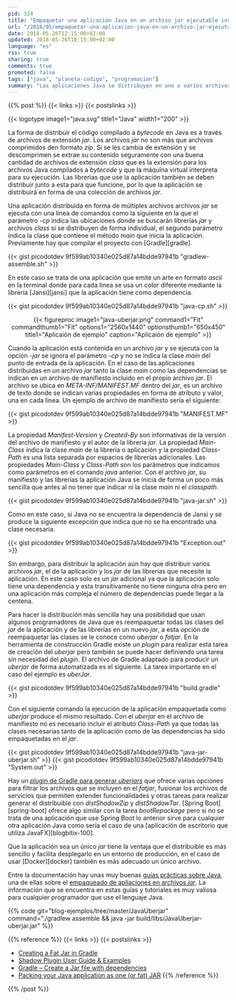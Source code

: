 ```yaml
---
pid: 324
title: "Empaquetar una aplicación Java en un archivo jar ejecutable incluyendo sus dependencias"
url: "/2018/05/empaquetar-una-aplicacion-java-en-un-archivo-jar-ejecutable-incluyendo-sus-dependencias/"
date: 2018-05-26T12:15:00+02:00
updated: 2018-05-26T18:15:00+02:00
language: "es"
rss: true
sharing: true
comments: true
promoted: false
tags: ["java", "planeta-codigo", "programacion"]
summary: "Las aplicaciones Java se distribuyen en uno o varios archivos _jar_. Si queremos facilitar la distribución de la aplicación con un único archivo _jar_ existe la posibilidad de reempaquetar el _jar_ de la aplicación y sus dependencias en tiempo de ejecución en un nuevo archivo _jar_ que lo contenga todo, a este nuevo _jar_ se le conoce como _uberjar_ o _fatjar_."
---
```


{{% post %}}
{{< links >}}
{{< postslinks >}}

{{< logotype image1="java.svg" title1="Java" width1="200" >}}

La forma de distribuir el código compilado a _bytecode_ en Java es a través de archivos de extensión _jar_. Los archivos _jar_ no son más que archivos comprimidos den formato _zip_. Si se les cambia de extensión y se descomprimen se extrae su contenido seguramente con una buena cantidad de archivos de extensión _class_ que es la extensión para los archivos Java compilados a _bytecode_ y que la máquina virtual interpreta para su ejecución. Las librerías que use la aplicación también se deben distribuir junto a esta para que funcione, por lo que la aplicación se distribuirá en forma de una colección de archivos _jar_.

Una aplicación distribuida en forma de múltiples archivos archivos _jar_ se ejecuta con una línea de comandos como la siguiente en la que el parámetro _-cp_ indica las ubicaciones donde se buscarán librerías _jar_ y archivos _class_ si se distribuyen de forma individual, el segundo parámetro indica la clase que contiene el método _main_ que inicia la aplicación. Previamente hay que compilar el proyecto con [Gradle][gradle].

{{< gist picodotdev 9f599ab10340e025d87a14bdde97941b "gradlew-assemble.sh" >}}

En este caso se trata de una aplicación que emite un arte en formato _ascii_ en la terminal donde para cada linea se usa un color diferente mediante la librería [Jansi][jansi] que la aplicación tiene como dependencia.

{{< gist picodotdev 9f599ab10340e025d87a14bdde97941b "java-cp.sh" >}}

<div class="media" style="text-align: center;">
    {{< figureproc
        image1="java-uberjar.png" command1="Fit" commandthumb1="Fit" options1="2560x1440" optionsthumb1="650x450" title1="Aplicaión de ejemplo"
        caption="Aplicaión de ejemplo" >}}
</div>

Cuando la aplicación está contenida en un archivo _jar_ y se ejecuta con la opción _-jar_ se ignora el parámetro _-cp_ y no se indica la clase _main_ del punto de entrada de la aplicación. En el caso de las aplicaciones distribuidas en un archivo _jar_ tanto la clase _main_ como las dependencias se indican en un archivo de manifiesto incluido en el propio archivo _jar_. El archivo se ubica en _META-INF/MANIFEST.MF_ dentro del _jar_, es un archivo de texto donde se indican varias propiedades en forma de atributo y valor, una en cada linea. Un ejemplo de archivo de manifiesto sería el siguiente:

{{< gist picodotdev 9f599ab10340e025d87a14bdde97941b "MANIFEST.MF" >}}

La propiedad _Manifest-Version_ y _Created-By_ son informativas de la versión del archivo de manifiesto y el autor de la librería _jar_. La propiedad _Main-Class_ indica la clase _main_ de la librería o aplicación y la propiedad _Class-Path_ es una lista separada por espacios de librerías adicionales. Las propiedades _Main-Class_ y _Class-Path_ son los parámetros que indicamos como parámetros en el comando _java_ anterior. Con el archivo _jar_, su manifiesto y las librerías la aplicación Java se inicia de forma un poco más sencilla que antes al no tener que indicar ni la clase _main_ ni el _classpath_.

{{< gist picodotdev 9f599ab10340e025d87a14bdde97941b "java-jar.sh" >}}

Como en este caso, si Java no se encuentra la dependencia de Jansi y se produce la siguiente excepción que indica que no se ha encontrado una clase necesaria.

{{< gist picodotdev 9f599ab10340e025d87a14bdde97941b "Exception.out" >}}

Sin embargo, para distribuir la aplicación aún hay que distribuir varios archivos _jar_, el de la aplicación y los _jar_ de las librerías que necesite la aplicación. En este caso solo es un _jar_ adicional ya que la aplicación solo tiene una dependencia y esta transitivamente no tiene ninguna otra pero en una aplicación más compleja el número de dependencias puede llegar a la centena.

Para hacer la distribución más sencilla hay una posibilidad que usan algunos programadores de Java que es reempaquetar todas las clases del _jar_ de la aplicación y de las librerías en un nuevo _jar_, a esta opción de reempaquetar las clases se le conoce como _uberjar_ o _fatjar_. En la herramienta de construcción Gradle existe un _plugin_ para realizar esta tarea de creación del _uberjar_ pero también se puede hacer definiendo una tarea sin necesidad del _plugin_. El archivo de Gradle adaptado para producir un _uberjar_ de forma automatizada es el siguiente. La tarea importante en el caso del ejemplo es _uberJar_.

{{< gist picodotdev 9f599ab10340e025d87a14bdde97941b "build.gradle" >}}

Con el siguiente comando la ejecución de la aplicación empaquetada como _uberjar_ produce el mismo resultado. Con el _uberjar_ en el archivo de manifiesto no es necesario incluir el atributo _Class-Path_ ya que todas las clases necesarias tanto de la aplicación como de las dependencias ha sido empaquetadas en el _jar_.

{{< gist picodotdev 9f599ab10340e025d87a14bdde97941b "java-jar-uberjar.sh" >}}
{{< gist picodotdev 9f599ab10340e025d87a14bdde97941b "System.out" >}}

Hay un [_plugin_ de Gradle para generar _uberjars_](http://imperceptiblethoughts.com/shadow/) que ofrece varias opciones para filtrar los archivos que se incluyen en el _fatjar_, fusionar los archivos de servicios que permiten extender funcionalidades y otras tareas para realizar generar el distribuible con _distShadowZip_ y _distShadowTar_. [Spring Boot][spring-boot] ofrece algo similar con la tarea _bootRepackage_ pero si no se trata de una aplicación que use Spring Boot lo anterior sirve para cualquier otra aplicación Java como sería el caso de una [aplicación de escritorio que utiliza JavaFX][blogbitix-100].

Que la aplicación sea un único _jar_ tiene la ventaja que el distribuible es más sencillo y facilita desplegarlo en un entorno de producción, en el caso de usar [Docker][docker] también es más adecuado un único archivo.

Entre la documentación hay unas muy buenas [guías prácticas sobre Java](http://docs.oracle.com/javase/tutorial/index.html), una de ellas sobre el [empaqueado de apliaciones en archivos _jar_](http://docs.oracle.com/javase/tutorial/deployment/jar/index.html). La información que se encuentra en estas guías y tutoriales es muy valiosa para cualquier programador que use el lenguaje Java.

{{% code git="blog-ejemplos/tree/master/JavaUberjar" command="./gradlew assemble && java -jar build/libs/JavaUberjar-uberjar.jar" %}}

{{% reference %}}
{{< links >}}
{{< postslinks >}}
* [Creating a Fat Jar in Gradle](http://www.baeldung.com/gradle-fat-jar)
* [Shadow Plugin User Guide & Examples](http://imperceptiblethoughts.com/shadow/)
* [Gradle – Create a Jar file with dependencies](http://www.mkyong.com/gradle/gradle-create-a-jar-file-with-dependencies/)
* [Packing your Java application as one (or fat) JAR](http://www.javacodegeeks.com/2012/11/packing-your-java-application-as-one-or-fat-jar.html)
{{% /reference %}}

{{% /post %}}
